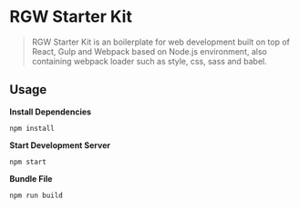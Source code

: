 # RGW Starter Kit

> RGW Starter Kit is an boilerplate for web development built on top of React, Gulp and Webpack based on Node.js environment, also containing webpack loader such as style, css, sass and babel. 


## Usage

**Install Dependencies**

```
npm install
```

**Start Development Server**

```
npm start
```

**Bundle File**

```
npm run build
```